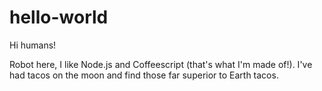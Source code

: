 hello-world
===========

Hi humans! 

Robot here, I like Node.js and Coffeescript (that's what I'm made of!).
I've had tacos on the moon and find those far superior to Earth tacos.
